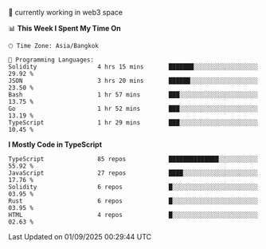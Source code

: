🔭 currently working in web3 space

<!--START_SECTION:waka-->
📊 **This Week I Spent My Time On** 

```text
🕑︎ Time Zone: Asia/Bangkok

💬 Programming Languages: 
Solidity                 4 hrs 15 mins       ███████░░░░░░░░░░░░░░░░░░   29.92 % 
JSON                     3 hrs 20 mins       ██████░░░░░░░░░░░░░░░░░░░   23.50 % 
Bash                     1 hr 57 mins        ███░░░░░░░░░░░░░░░░░░░░░░   13.75 % 
Go                       1 hr 52 mins        ███░░░░░░░░░░░░░░░░░░░░░░   13.19 % 
TypeScript               1 hr 29 mins        ███░░░░░░░░░░░░░░░░░░░░░░   10.45 % 
```

**I Mostly Code in TypeScript** 

```text
TypeScript               85 repos            ██████████████░░░░░░░░░░░   55.92 % 
JavaScript               27 repos            ████░░░░░░░░░░░░░░░░░░░░░   17.76 % 
Solidity                 6 repos             █░░░░░░░░░░░░░░░░░░░░░░░░   03.95 % 
Rust                     6 repos             █░░░░░░░░░░░░░░░░░░░░░░░░   03.95 % 
HTML                     4 repos             █░░░░░░░░░░░░░░░░░░░░░░░░   02.63 % 
```




 Last Updated on 01/09/2025 00:29:44 UTC
<!--END_SECTION:waka-->
